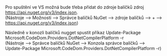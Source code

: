 Pro spuštění ve VS možná bude třeba přidat do zdroje balíčků zdroj https://api.nuget.org/v3/index.json.  \
(Nástroje --> Možnosti --> Správce balíčků NuGet --> zdroje balíčků --> + --> https://api.nuget.org/v3/index.json) 


Následně v konozli balíčků nugget spustit příkaz Update-Package Microsoft.CodeDom.Providers.DotNetCompilerPlatform -r  \
(Nástroje --> Správce balíčků NuGet --> Konzola správce balíčků --> Update-Package Microsoft.CodeDom.Providers.DotNetCompilerPlatform -r)
